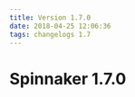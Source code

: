 ```yaml
---
title: Version 1.7.0
date: 2018-04-25 12:06:36 
tags: changelogs 1.7
---
```

# Spinnaker 1.7.0
<script src="https://gist.github.com/spinnaker-release/78f2f3d55bc849c3a71939287e6b2cb4.js"/>